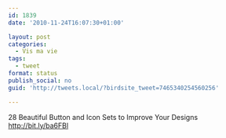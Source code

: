```yaml
---
id: 1839
date: '2010-11-24T16:07:30+01:00'

layout: post
categories:
  - Vis ma vie
tags:
  - tweet
format: status
publish_social: no
guid: 'http://tweets.local/?birdsite_tweet=7465340254560256'

---
```


28 Beautiful Button and Icon Sets to Improve Your Designs http://bit.ly/ba6FBl